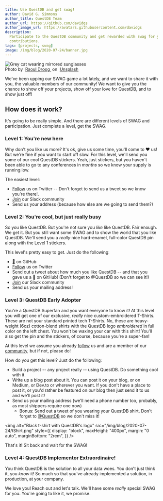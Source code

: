 ```yaml
---
title: Use QuestDB and get swag!
author: David G. Simmons
author_title: QuestDB Team
author_url: https://github.com/davidgs
author_image_url: https://avatars.githubusercontent.com/davidgs
description:
  Participate to the QuestDB community and get rewarded with swag for your
  contributions.
tags: [projects, swag]
image: /img/blog/2020-07-24/banner.jpg
---
```


<div
  className="banner"
  style={{ fontSize: "14px", marginBottom: "1rem", textAlign: "center" }}
>
  <img
    alt="Grey cat wearing mirrored sunglasses"
    src="/img/blog/2020-07-24/banner.jpg"
  />
  <div>
    Photo by&nbsp;
    <a href="https://unsplash.com/@raouldroog?utm_source=unsplash&utm_medium=referral&utm_content=creditCopyText">
      Raoul Droog
    </a>&nbsp;on&nbsp;
    <a href="https://unsplash.com/s/photos/swag?utm_source=unsplash&utm_medium=referral&utm_content=creditCopyText">
      Unsplash
    </a>
  </div>
</div>

We've been upping our SWAG game a lot lately, and we want to share it with you,
the valuable members of our community! We want to give you the chance to show
off your projects, show off your love for QuestDB, and to show just off!

<!-- truncate -->

## How does it work?

It's going to be really simple. And there are different levels of SWAG and
participation. Just complete a level, get the SWAG.

### Level 1: You're new here

Why don't you like us more? It's ok, give us some time, you'll come to ❤️ us!
But we're fine if you want to start off slow. For this level, we'll send you
some of our cool QuestDB stickers. Yeah, just stickers, but you haven't been
able to go to any conferences in _months_ so we know your supply is running low.

The easiest level:

- [Follow](https://twitter.com/intent/follow?screen_name=QuestDB) us on Twitter
  -- Don't forget to send us a tweet so we know you're there!.
- [Join]({@slackUrl@}) our Slack community
- Send us your address (because how else are we going to send them?)

### Level 2: You're cool, but just really busy

So you like QuestDB. But you're not sure you _like_ like QuestDB. Fair enough.
We get it. But you still want some SWAG and to show the world that you like
QuestDB. We'll send you a _really_ nice hard-enamel, full-color QuestDB pin
along with the Level 1 stickers.

This level's pretty easy to get. Just do the following:

- [🌟](https://github.com/questdb/questdb) on GitHub
- [Follow](https://twitter.com/intent/follow?screen_name=QuestDB) us on Twitter
- Send out a tweet about how much you like QuestDB -- and that you gave us a 🌟
  on GitHub! (Don't forget to @QuestDB so we can see it!)
- [Join]({@slackUrl@}) our Slack community
- Send us your mailing address!

### Level 3: QuestDB Early Adopter

You're a QuestDB Superfan and you want everyone to know it! At this level you
will get one of our exclusive, _really_ nice custom-embroidered T-Shirts. These
are not your standard printed tech T-Shirts. No, these are heavy-weight (6oz)
cotton-blend shirts with the QuestDB logo _embroidered_ in full color on the
left chest. You won't be waxing your car with this shirt! You'll also get the
pin and the stickers, of course, because you're a super-fan!

At this level we assume you already
[follow](https://twitter.com/intent/follow?screen_name=QuestDB) us and are a
member of our [community]({@slackUrl@}), but if not, please do!

How do you get this level? Just do the following:

- Build a project -- any project really -- using QuestDB. Do something cool with
  it.
- Write up a blog post about it. You can post it on your blog, or on Medium, or
  Dev.to or wherever you want. If you don't have a place to post it, or you'd
  rather be featured on _our_ blog then just send it to us and we'll post it!
- Send us your mailing address (we'll need a phone number too, probably, as most
  shippers require one now)
  - Bonus: Send out a tweet of you wearing your QuestDB shirt. Don't forget to
    [@QuestDB](https://twitter.com/intent/follow?screen_name=QuestDB) so we
    don't miss it!

<img
  alt="Black t-shirt with QuestDB's logo"
  src="/img/blog/2020-07-24/tShirt.png"
  style={{
    display: "block",
    maxHeight: "400px",
    margin: "0 auto",
    marginBottom: "2rem",
  }}
/>

That's it! Sit back and wait for the SWAG!

### Level 4: QuestDB Implementor Extraordinaire!

You think QuestDB is the solution to all your data woes. You don't just think
it, you _know_ it! So much so that you've already implemented a solution, in
production, at your company.

We love you! Reach out and let's talk. We'll have some _really_ special SWAG for
you. You're going to like it, we promise.
